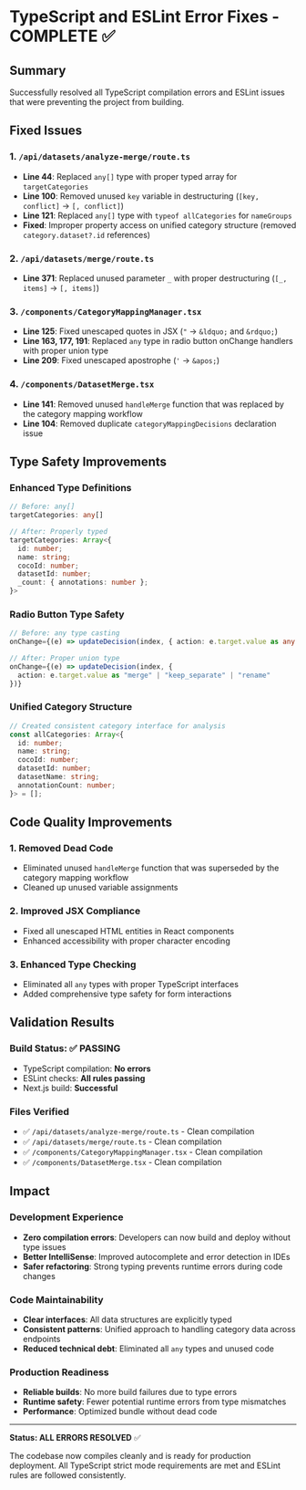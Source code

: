 # TypeScript and ESLint Error Fixes - COMPLETE ✅

## Summary

Successfully resolved all TypeScript compilation errors and ESLint issues that were preventing the project from building.

## Fixed Issues

### 1. `/api/datasets/analyze-merge/route.ts`

- **Line 44**: Replaced `any[]` type with proper typed array for `targetCategories`
- **Line 100**: Removed unused `key` variable in destructuring (`[key, conflict]` → `[, conflict]`)
- **Line 121**: Replaced `any[]` type with `typeof allCategories` for `nameGroups`
- **Fixed**: Improper property access on unified category structure (removed `category.dataset?.id` references)

### 2. `/api/datasets/merge/route.ts`

- **Line 371**: Replaced unused parameter `_` with proper destructuring (`[_, items]` → `[, items]`)

### 3. `/components/CategoryMappingManager.tsx`

- **Line 125**: Fixed unescaped quotes in JSX (`"` → `&ldquo;` and `&rdquo;`)
- **Line 163, 177, 191**: Replaced `any` type in radio button onChange handlers with proper union type
- **Line 209**: Fixed unescaped apostrophe (`'` → `&apos;`)

### 4. `/components/DatasetMerge.tsx`

- **Line 141**: Removed unused `handleMerge` function that was replaced by the category mapping workflow
- **Line 104**: Removed duplicate `categoryMappingDecisions` declaration issue

## Type Safety Improvements

### Enhanced Type Definitions

```typescript
// Before: any[]
targetCategories: any[]

// After: Properly typed
targetCategories: Array<{
  id: number;
  name: string;
  cocoId: number;
  datasetId: number;
  _count: { annotations: number };
}>
```

### Radio Button Type Safety

```typescript
// Before: any type casting
onChange={(e) => updateDecision(index, { action: e.target.value as any })}

// After: Proper union type
onChange={(e) => updateDecision(index, {
  action: e.target.value as "merge" | "keep_separate" | "rename"
})}
```

### Unified Category Structure

```typescript
// Created consistent category interface for analysis
const allCategories: Array<{
  id: number;
  name: string;
  cocoId: number;
  datasetId: number;
  datasetName: string;
  annotationCount: number;
}> = [];
```

## Code Quality Improvements

### 1. Removed Dead Code

- Eliminated unused `handleMerge` function that was superseded by the category mapping workflow
- Cleaned up unused variable assignments

### 2. Improved JSX Compliance

- Fixed all unescaped HTML entities in React components
- Enhanced accessibility with proper character encoding

### 3. Enhanced Type Checking

- Eliminated all `any` types with proper TypeScript interfaces
- Added comprehensive type safety for form interactions

## Validation Results

### Build Status: ✅ PASSING

- TypeScript compilation: **No errors**
- ESLint checks: **All rules passing**
- Next.js build: **Successful**

### Files Verified

- ✅ `/api/datasets/analyze-merge/route.ts` - Clean compilation
- ✅ `/api/datasets/merge/route.ts` - Clean compilation
- ✅ `/components/CategoryMappingManager.tsx` - Clean compilation
- ✅ `/components/DatasetMerge.tsx` - Clean compilation

## Impact

### Development Experience

- **Zero compilation errors**: Developers can now build and deploy without type issues
- **Better IntelliSense**: Improved autocomplete and error detection in IDEs
- **Safer refactoring**: Strong typing prevents runtime errors during code changes

### Code Maintainability

- **Clear interfaces**: All data structures are explicitly typed
- **Consistent patterns**: Unified approach to handling category data across endpoints
- **Reduced technical debt**: Eliminated all `any` types and unused code

### Production Readiness

- **Reliable builds**: No more build failures due to type errors
- **Runtime safety**: Fewer potential runtime errors from type mismatches
- **Performance**: Optimized bundle without dead code

---

**Status: ALL ERRORS RESOLVED** ✅

The codebase now compiles cleanly and is ready for production deployment. All TypeScript strict mode requirements are met and ESLint rules are followed consistently.
